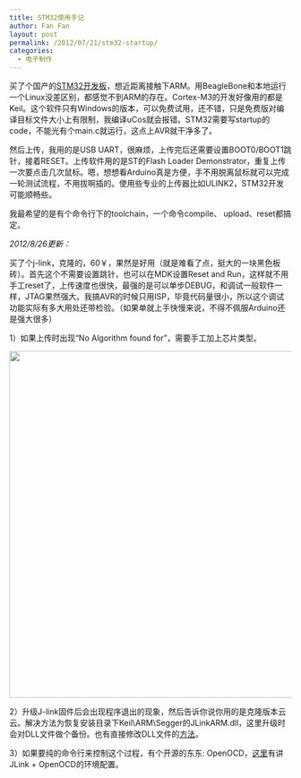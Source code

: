 ```yaml
---
title: STM32使用手记
author: Fan Fan
layout: post
permalink: /2012/07/21/stm32-startup/
categories:
  - 电子制作
---
```

买了个国产的[STM32开发板][1]，想近距离接触下ARM。用BeagleBone和本地运行一个Linux没差区别，都感觉不到ARM的存在。Cortex-M3的开发好像用的都是Keil。这个软件只有Windows的版本，可以免费试用，还不错，只是免费版对编译目标文件大小上有限制，我编译uCos就会报错。STM32需要写startup的code，不能光有个main.c就运行，这点上AVR就干净多了。

然后上传，我用的是USB UART，很麻烦，上传完后还需要设置BOOT0/BOOT1跳针，接着RESET。上传软件用的是ST的Flash Loader Demonstrator，重复上传一次要点击几次鼠标。嗯，想想看Arduino真是方便，手不用脱离鼠标就可以完成一轮测试流程，不用拔啊插的。使用些专业的上传器比如ULINK2，STM32开发可能顺畅些。

我最希望的是有个命令行下的toolchain，一个命令compile、 upload、reset都搞定。

*2012/8/26更新：*

买了个j-link，克隆的，60￥，果然是好用（就是难看了点，挺大的一块黑色板砖）。首先这个不需要设置跳针，也可以在MDK设置Reset and Run，这样就不用手工reset了，上传速度也很快，最强的是可以单步DEBUG，和调试一般软件一样，JTAG果然强大。我搞AVR的时候只用ISP，毕竟代码量很小，所以这个调试功能实际有多大用处还带检验。（如果单就上手快慢来说，不得不佩服Arduino还是强大很多）

1）如果上传时出现“No Algorithm found for”，需要手工加上芯片类型。

[<img class="alignnone size-full wp-image-1251" title="althroghitem" src="http://fkpwolf.net/WordPress/wp-content/uploads/2012/07/althroghitem.png" alt="" width="826" height="619" />][2]

2）升级J-link固件后会出现程序退出的现象，然后告诉你说你用的是克隆版本云云。解决方法为恢复安装目录下Keil\ARM\Segger的JLinkARM.dll，这里升级时会对DLL文件做个备份。也有直接修改DLL文件的[方法][3]。

3）如果要纯的命令行来控制这个过程，有个开源的东东: OpenOCD，[这里][4]有讲JLink + OpenOCD的环境配置。

 [1]: http://www.waveshare.net/shop/Open103Z.htm
 [2]: http://fkpwolf.net/WordPress/wp-content/uploads/2012/07/althroghitem.png
 [3]: http://www.amobbs.com/thread-5493177-1-1.html
 [4]: http://www.flamingoeda.com/2009/06/06/stm32%E7%8E%AF%E5%A2%83%E5%87%86%E5%A4%87%EF%BC%9Ajlink-openocd/